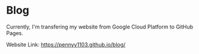 # Blog

Currently, I'm transfering my website from Google Cloud Platform to GitHub Pages. 

Website Link: https://pennyy1103.github.io/blog/